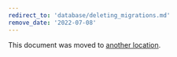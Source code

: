 ```yaml
---
redirect_to: 'database/deleting_migrations.md'
remove_date: '2022-07-08'
---
```


This document was moved to [another location](database/deleting_migrations.md).

<!-- This redirect file can be deleted after <2022-07-08>. -->
<!-- Redirects that point to other docs in the same project expire in three months. -->
<!-- Redirects that point to docs in a different project or site (for example, link is not relative and starts with `https:`) expire in one year. -->
<!-- Before deletion, see: https://docs.gitlab.com/ee/development/documentation/redirects.html -->
